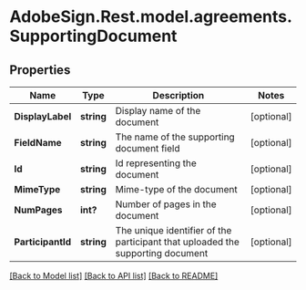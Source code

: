 # AdobeSign.Rest.model.agreements.SupportingDocument
## Properties

Name | Type | Description | Notes
------------ | ------------- | ------------- | -------------
**DisplayLabel** | **string** | Display name of the document | [optional] 
**FieldName** | **string** | The name of the supporting document field | [optional] 
**Id** | **string** | Id representing the document | [optional] 
**MimeType** | **string** | Mime-type of the document | [optional] 
**NumPages** | **int?** | Number of pages in the document | [optional] 
**ParticipantId** | **string** | The unique identifier of the participant that uploaded the supporting document | [optional] 

[[Back to Model list]](../README.md#documentation-for-models) [[Back to API list]](../README.md#documentation-for-api-endpoints) [[Back to README]](../README.md)

